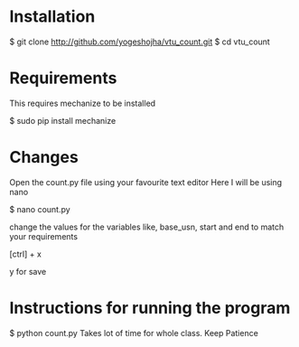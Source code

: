 # Installation

$ git clone http://github.com/yogeshojha/vtu_count.git
$ cd vtu_count

# Requirements
This requires mechanize to be installed

$ sudo pip install mechanize

# Changes
Open the count.py file using your favourite text editor
Here I will be using nano

$ nano count.py

change the values for the variables like, base_usn, start and end to match your requirements

[ctrl] + x

y for save

# Instructions for running the program

$ python count.py
Takes lot of time for whole class. Keep Patience
